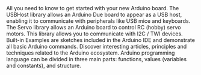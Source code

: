 <EssentialsColumn title="First Steps">
  <EssentialElement title="Quickstart Guide" type="getting-started" link="/software/ide-v1/tutorials/getting-started/cores/arduino-sam">
    All you need to know to get started with your new Arduino board.
  </EssentialElement>

</EssentialsColumn>

<EssentialsColumn title="Suggested Libraries">

  <EssentialElement title="USBHost" type="library" link="https://www.arduino.cc/en/Reference/USBHost">
  The USBHost library allows an Arduino Due board to appear as a USB host, enabling it to communicate with peripherals like USB mice and keyboards.
  </EssentialElement>

  <EssentialElement title="Servo" type="library" link="https://www.arduino.cc/reference/en/libraries/servo/">
The Servo library allows an Arduino board to control RC (hobby) servo motors.
  </EssentialElement>

<EssentialElement title="Wire" type="library" link="https://www.arduino.cc/en/reference/wire">
This library allows you to communicate with I2C / TWI devices.
  </EssentialElement>

</EssentialsColumn>

<EssentialsColumn title="Arduino Basics">
  <EssentialElement title="Built-in Examples" type="tutorial" link="/built-in-examples/">
    Built-in Examples are sketches included in the Arduino IDE and demonstrate all basic Arduino commands. 
  </EssentialElement>
  <EssentialElement title="Learn" type="resource" link="/learn/">
    Discover interesting articles, principles and techniques related to the Arduino ecosystem.
  </EssentialElement>
  <EssentialElement title="Language References" type="resource" link="https://www.arduino.cc/reference/en/">
  Arduino programming language can be divided in three main parts: functions, values (variables and constants), and structure.
  </EssentialElement>
</EssentialsColumn>